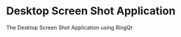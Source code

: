 Desktop Screen Shot Application
===============================

The Desktop Screen Shot Application using RingQt

